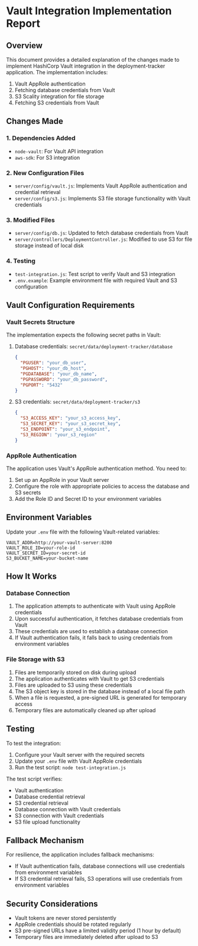 # Vault Integration Implementation Report

## Overview
This document provides a detailed explanation of the changes made to implement HashiCorp Vault integration in the deployment-tracker application. The implementation includes:

1. Vault AppRole authentication
2. Fetching database credentials from Vault
3. S3 Scality integration for file storage
4. Fetching S3 credentials from Vault

## Changes Made

### 1. Dependencies Added
- `node-vault`: For Vault API integration
- `aws-sdk`: For S3 integration

### 2. New Configuration Files
- `server/config/vault.js`: Implements Vault AppRole authentication and credential retrieval
- `server/config/s3.js`: Implements S3 file storage functionality with Vault credentials

### 3. Modified Files
- `server/config/db.js`: Updated to fetch database credentials from Vault
- `server/controllers/DeploymentController.js`: Modified to use S3 for file storage instead of local disk

### 4. Testing
- `test-integration.js`: Test script to verify Vault and S3 integration
- `.env.example`: Example environment file with required Vault and S3 configuration

## Vault Configuration Requirements

### Vault Secrets Structure
The implementation expects the following secret paths in Vault:

1. Database credentials: `secret/data/deployment-tracker/database`
   ```json
   {
     "PGUSER": "your_db_user",
     "PGHOST": "your_db_host",
     "PGDATABASE": "your_db_name",
     "PGPASSWORD": "your_db_password",
     "PGPORT": "5432"
   }
   ```

2. S3 credentials: `secret/data/deployment-tracker/s3`
   ```json
   {
     "S3_ACCESS_KEY": "your_s3_access_key",
     "S3_SECRET_KEY": "your_s3_secret_key",
     "S3_ENDPOINT": "your_s3_endpoint",
     "S3_REGION": "your_s3_region"
   }
   ```

### AppRole Authentication
The application uses Vault's AppRole authentication method. You need to:

1. Set up an AppRole in your Vault server
2. Configure the role with appropriate policies to access the database and S3 secrets
3. Add the Role ID and Secret ID to your environment variables

## Environment Variables
Update your `.env` file with the following Vault-related variables:

```
VAULT_ADDR=http://your-vault-server:8200
VAULT_ROLE_ID=your-role-id
VAULT_SECRET_ID=your-secret-id
S3_BUCKET_NAME=your-bucket-name
```

## How It Works

### Database Connection
1. The application attempts to authenticate with Vault using AppRole credentials
2. Upon successful authentication, it fetches database credentials from Vault
3. These credentials are used to establish a database connection
4. If Vault authentication fails, it falls back to using credentials from environment variables

### File Storage with S3
1. Files are temporarily stored on disk during upload
2. The application authenticates with Vault to get S3 credentials
3. Files are uploaded to S3 using these credentials
4. The S3 object key is stored in the database instead of a local file path
5. When a file is requested, a pre-signed URL is generated for temporary access
6. Temporary files are automatically cleaned up after upload

## Testing
To test the integration:

1. Configure your Vault server with the required secrets
2. Update your `.env` file with Vault AppRole credentials
3. Run the test script: `node test-integration.js`

The test script verifies:
- Vault authentication
- Database credential retrieval
- S3 credential retrieval
- Database connection with Vault credentials
- S3 connection with Vault credentials
- S3 file upload functionality

## Fallback Mechanism
For resilience, the application includes fallback mechanisms:
- If Vault authentication fails, database connections will use credentials from environment variables
- If S3 credential retrieval fails, S3 operations will use credentials from environment variables

## Security Considerations
- Vault tokens are never stored persistently
- AppRole credentials should be rotated regularly
- S3 pre-signed URLs have a limited validity period (1 hour by default)
- Temporary files are immediately deleted after upload to S3
